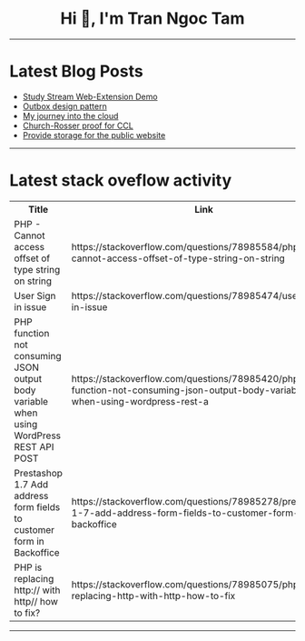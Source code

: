 <h1 align="center">Hi 👋, I'm Tran Ngoc Tam</h1>

---

# Latest Blog Posts 
<!-- BLOG-POST-LIST:START -->
- [Study Stream Web-Extension Demo](https://dev.to/rishi_nalem/study-stream-web-extension-demo-2f7p)
- [Outbox design pattern](https://dev.to/vijayponnusamy1990/outbox-design-pattern-3080)
- [My journey into the cloud](https://dev.to/sherif_san/my-journey-into-the-cloud-5h9a)
- [Church-Rosser proof for CCL](https://dev.to/rdentato/church-rosser-proof-for-ccl-c5l)
- [Provide storage for the public website](https://dev.to/busa/provide-storage-for-the-public-website-3g75)
<!-- BLOG-POST-LIST:END -->

---

# Latest stack oveflow activity
<table>
  <tr><th>Title</th><th>Link</th></tr>
  <!-- STACKOVERFLOW:START --><tr><td>PHP - Cannot access offset of type string on string</td><td>https://stackoverflow.com/questions/78985584/php-cannot-access-offset-of-type-string-on-string</td></tr><tr><td>User Sign in issue</td><td>https://stackoverflow.com/questions/78985474/user-sign-in-issue</td></tr><tr><td>PHP function not consuming JSON output body variable when using WordPress REST API POST</td><td>https://stackoverflow.com/questions/78985420/php-function-not-consuming-json-output-body-variable-when-using-wordpress-rest-a</td></tr><tr><td>Prestashop 1.7 Add address form fields to customer form in Backoffice</td><td>https://stackoverflow.com/questions/78985278/prestashop-1-7-add-address-form-fields-to-customer-form-in-backoffice</td></tr><tr><td>PHP is replacing http:// with http// how to fix?</td><td>https://stackoverflow.com/questions/78985075/php-is-replacing-http-with-http-how-to-fix</td></tr><!-- STACKOVERFLOW:END -->
</table>

---


